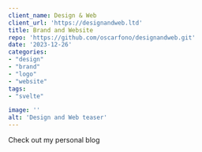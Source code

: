 ```yaml
---
client_name: Design & Web
client_url: 'https://designandweb.ltd'
title: Brand and Website
repo: 'https://github.com/oscarfono/designandweb.git'
date: '2023-12-26'
categories:
- "design"
- "brand"
- "logo"
- "website"
tags:
- "svelte"

image: ''
alt: 'Design and Web teaser'
---
```


Check out my personal blog
